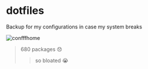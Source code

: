# dotfiles

Backup for my configurations in case my system breaks

![confffhome](https://github.com/user-attachments/assets/b8436da7-f753-451d-b742-23fdc0479861)

> 680 packages 😞
> > so bloated 😭
